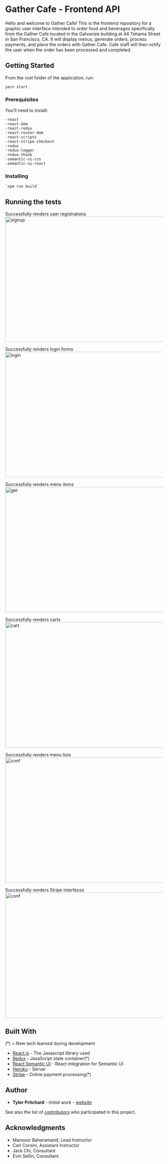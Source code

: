 # Gather Cafe - Frontend API

Hello and welcome to Gather Cafe! This is the frontend repository for a graphic user interface intended to order food and beverages specifically from the Gather Cafe located in the Galvanize building at 44 Tehama Street in San Francisco, CA. It will display menus, generate orders, process payments, and place the orders with Gather Cafe. Cafe staff will then notify the user when the order has been processed and completed.

## Getting Started

From the root folder of the application, run:

    yarn start

### Prerequisites

You'll need to install:

    -react
    -react-dom
    -react-redux
    -react-router-dom
    -react-scripts
    -react-stripe-checkout
    -redux
    -redux-logger
    -redux-thunk
    -semantic-ui-css
    -semantic-ui-react

### Installing

```
`npm run build`
```

## Running the tests

Successfully renders user registrations
<img src ="https://s3.amazonaws.com/gather-screenshots-frontend/signup.png" alt="signup" height=400px width=600px />

Successfully renders login forms
<img src ="https://s3.amazonaws.com/gather-screenshots-frontend/login.png" alt="login" height=400px width=600px />

Successfully renders menu items
<img src ="https://s3.amazonaws.com/gather-screenshots-frontend/items.png" alt="get" height=400px width=600px />

Successfully renders carts
<img src ="https://s3.amazonaws.com/gather-screenshots-frontend/cart.png" alt="cart" height=400px width=600px />

Successfully renders menu lists
<img src ="https://s3.amazonaws.com/gather-screenshots-frontend/menu.png" alt="conf" height=400px width=600px />

Successfully renders Stripe interfaces
<img src ="https://s3.amazonaws.com/gather-screenshots/stripe_auth.png" alt="conf" height=400px width=600px />

<!-- ### And coding style tests

Explain what these tests test and why

```
Give an example
``` -->
<!--
## Deployment

Add additional notes about how to deploy this on a live system -->

## Built With

(\*) = New tech learned during development

- [React.js](https://reactjs.org/) - The Javascript library used
- [Redux](https://redux.js.org/) - JavaScript state container(\*)
- [React Semantic UI](https://react.semantic-ui.com/) - React integration for Semantic UI
- [Heroku](https://www.heroku.com/) - Server
- [Stripe](https://stripe.com/) - Online payment processing(\*)

<!-- ## Contributing

Please read [CONTRIBUTING.md](https://gist.github.com/PurpleBooth/b24679402957c63ec426) for details on our code of conduct, and the process for submitting pull requests to us.

## Versioning

We use [SemVer](http://semver.org/) for versioning. For the versions available, see the [tags on this repository](https://github.com/your/project/tags). -->

## Author

- **Tyler Pritchard** - _Initial work_ - [website](https://tylerrobertpritchard.com)

See also the list of [contributors](https://github.com/your/project/contributors) who participated in this project.

<!-- ## License

This project is licensed under the MIT License - see the [LICENSE.md](LICENSE.md) file for details -->

## Acknowledgments

- Mansoor Baharamand, Lead Instructor
- Carl Corsini, Assistant Instructor
- Jack Chi, Consultant
- Evin Sellin, Consultant
